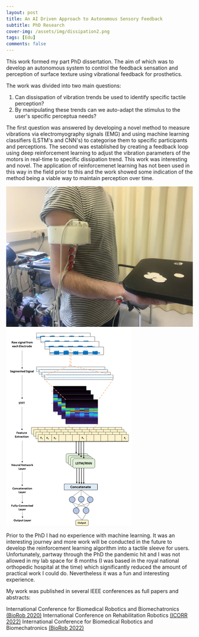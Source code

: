 ```yaml
---
layout: post
title: An AI Driven Approach to Autonomous Sensory Feedback
subtitle: PhD Research
cover-img: /assets/img/dissipation2.png
tags: [Edu]
comments: false
---
```


This work formed my part PhD dissertation. The aim of which was to develop an autonomous system to control the feedback sensation and perception of surface texture using vibrational feedback for prosthetics. 

The work was divided into two main questions: 

1) Can dissispation of vibration trends be used to identify specific tactile perception?
2) By manipulating these trends can we auto-adapt the stimulus to the user's specific perceptua needs?

The first question was answered by developing a novel method to measure vibrations via electromyography signals (EMG) and using machine learning classifiers (LSTM's and CNN's) to categorise them to specific participants and perceptions. The second was established by creating a feedback loop using deep reinforcement learning to adjust the vibration parameters of the motors in real-time to specific dissipation trend. This work was interesting and novel. The application of reinforcemenet learning has not been used in this way in the field prior to this and the work showed some indication of the method being a viable way to maintain perception over time. 

<img src="/assets/img/setup.jpg" alt="">
<img src="/assets/img/algorithm.png" alt="">

Prior to the PhD I had no experience with machine learning. It was an interesting journey and more work will be conducted in the future to develop the reinforcement learning algorithm into a tactile sleeve for users. Unfortunately, partway through the PhD the pandemic hit and I was not allowed in my lab space for 8 months (I was based in the royal national orthopedic hospital at the time) which significantly reduced the amount of practical work I could do. Nevertheless it was a fun and interesting experience. 

My work was published in several IEEE conferences as full papers and abstracts:

International Conference for Biomedical Robotics and Biomechatronics [(BioRob 2020)](https://ieeexplore.ieee.org/document/9224402)
International Conference on Rehabilitation Robotics [(ICORR 2022)](https://ieeexplore.ieee.org/document/9896412/)
International Conference for Biomedical Robotics and Biomechatronics [(BioRob 2022)](https://ieeexplore.ieee.org/document/9925430/)


